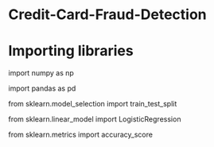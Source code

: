 # Credit-Card-Fraud-Detection
# Importing libraries
import numpy as np

import pandas as pd

from sklearn.model_selection import train_test_split

from sklearn.linear_model import LogisticRegression

from sklearn.metrics import accuracy_score
